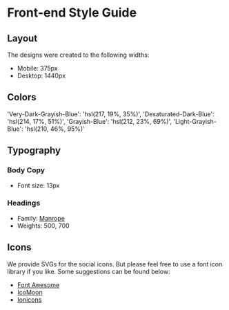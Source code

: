 # Front-end Style Guide

## Layout

The designs were created to the following widths:

- Mobile: 375px
- Desktop: 1440px

## Colors

'Very-Dark-Grayish-Blue': 'hsl(217, 19%, 35%)',
'Desaturated-Dark-Blue': 'hsl(214, 17%, 51%)',
'Grayish-Blue': 'hsl(212, 23%, 69%)',
'Light-Grayish-Blue': 'hsl(210, 46%, 95%)'

## Typography

### Body Copy

- Font size: 13px

### Headings

- Family: [Manrope](https://fonts.google.com/specimen/Manrope)
- Weights: 500, 700

## Icons

We provide SVGs for the social icons. But please feel free to use a font icon library if you like. Some suggestions can be found below:

- [Font Awesome](https://fontawesome.com)
- [IcoMoon](https://icomoon.io)
- [Ionicons](https://ionicons.com)